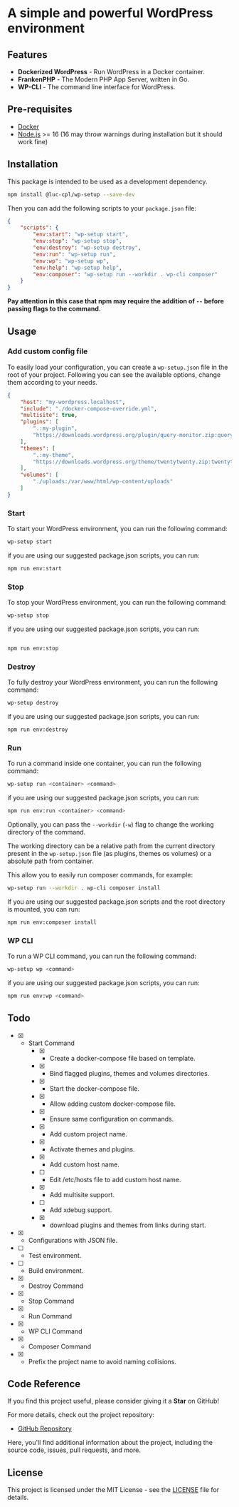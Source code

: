 # A simple and powerful WordPress environment

## Features

- **Dockerized WordPress** - Run WordPress in a Docker container.
- **FrankenPHP** - The Modern PHP App Server, written in Go.
- **WP-CLI** - The command line interface for WordPress.

## Pre-requisites

- [Docker](https://docs.docker.com/get-docker/)
- [Node.js](https://nodejs.org/en/download/) >= 16 (16 may throw warnings during installation but it should work fine)

## Installation

This package is intended to be used as a development dependency.

```bash
npm install @luc-cpl/wp-setup --save-dev
```

Then you can add the following scripts to your `package.json` file:

```json
{
	"scripts": {
		"env:start": "wp-setup start",
		"env:stop": "wp-setup stop",
		"env:destroy": "wp-setup destroy",
		"env:run": "wp-setup run",
		"env:wp": "wp-setup wp",
		"env:help": "wp-setup help",
		"env:composer": "wp-setup run --workdir . wp-cli composer"
	}
}
```

**Pay attention in this case that npm may require the addition of `--` before passing flags to the command.**

## Usage

### Add custom config file

To easily load your configuration, you can create a `wp-setup.json` file in the root of your project.
Following you can see the available options, change them according to your needs.

```json
{
	"host": "my-wordpress.localhost",
	"include": "./docker-compose-override.yml",
	"multisite": true,
	"plugins": [
		".:my-plugin",
		"https://downloads.wordpress.org/plugin/query-monitor.zip:query-monitor"
	],
	"themes": [
		".:my-theme",
		"https://downloads.wordpress.org/theme/twentytwenty.zip:twentytwenty"
	],
	"volumes": [
		"./uploads:/var/www/html/wp-content/uploads"
	]
}
```

### Start

To start your WordPress environment, you can run the following command:

```bash
wp-setup start
```

if you are using our suggested package.json scripts, you can run:

```bash
npm run env:start
```

### Stop

To stop your WordPress environment, you can run the following command:

```bash
wp-setup stop
```

if you are using our suggested package.json scripts, you can run:

```bash

npm run env:stop
```

### Destroy

To fully destroy your WordPress environment, you can run the following command:

```bash
wp-setup destroy
```

if you are using our suggested package.json scripts, you can run:

```bash
npm run env:destroy
```

### Run

To run a command inside one container, you can run the following command:

```bash
wp-setup run <container> <command>
```

if you are using our suggested package.json scripts, you can run:

```bash
npm run env:run <container> <command>
```

Optionally, you can pass the `--workdir` (`-w`) flag to change the working directory of the command.

The working directory can be a relative path from the current directory present in the `wp-setup.json` file (as plugins, themes os volumes) or a absolute path from container.

This allow you to easily run composer commands, for example:

```bash
wp-setup run --workdir . wp-cli composer install
```

If you are using our suggested package.json scripts and the root directory is mounted, you can run:

```bash
npm run env:composer install
```


### WP CLI

To run a WP CLI command, you can run the following command:

```bash
wp-setup wp <command>
```

if you are using our suggested package.json scripts, you can run:

```bash
npm run env:wp <command>
```

## Todo

- [x] - Start Command
	- [x] - Create a docker-compose file based on template.
	- [x] - Bind flagged plugins, themes and volumes directories.
	- [x] - Start the docker-compose file.
	- [x] - Allow adding custom docker-compose file.
	- [x] - Ensure same configuration on commands.
	- [x] - Add custom project name.
	- [x] - Activate themes and plugins.
	- [x] - Add custom host name.
	- [ ] - Edit /etc/hosts file to add custom host name.
	- [x] - Add multisite support.
	- [ ] - Add xdebug support.
	- [x] - download plugins and themes from links during start.
- [x] - Configurations with JSON file.
- [ ] - Test environment.
- [ ] - Build environment.
- [x] - Destroy Command
- [x] - Stop Command
- [x] - Run Command
- [x] - WP CLI Command
- [x] - Composer Command
- [x] - Prefix the project name to avoid naming collisions.

## Code Reference

If you find this project useful, please consider giving it a **Star** on GitHub!

For more details, check out the project repository:

- [GitHub Repository](https://github.com/Luc-cpl/wp-setup)

Here, you'll find additional information about the project, including the source code, issues, pull requests, and more.

## License

This project is licensed under the MIT License - see the [LICENSE](LICENSE) file for details.
